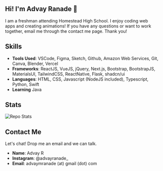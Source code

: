 ## Hi! I'm Advay Ranade 👋
I am a freshman attending Homestead High School. I enjoy coding web apps and creating animations! If you have any questions or want to work together, email me through the contact me page. Thank you!

## Skills
 * **Tools Used**: VSCode, Figma, Sketch, Github, Amazon Web Services, Git, Canva, Blender, Vercel
 * **Frameworks**: ReactJS, VueJS, jQuery, Next.js, Bootstrap, BootstrapJS, MaterialsUI, TailwindCSS, ReactNative, Flask, shadcn/ui
 * **Languages**: HTML, CSS, Javascript (NodeJS included), Typescript, Python, Swift 
 * **Learning** Java

## Stats
![Repo Stats](https://github-readme-stats.vercel.app/api/top-langs/?username=advayranade)
 
## Contact Me
Let's chat! Drop me an email and we can talk. 
* **Name**: Advay R
* **Instagram**: @advayranade_
* **Email**: advaymranade (at) gmail (dot) com
